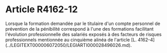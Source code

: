 # Article R4162-12

 

<div align="left">
  Lorsque la formation demandée par le titulaire d'un compte personnel de prévention de la pénibilité correspond à l'une des formations facilitant l'évolution professionnelle des salariés exposés à des facteurs de risques professionnels mentionnée au cinquième alinéa de l'article [L. 4162-4](../LEGITEXT000006072050/LEGIARTI000028496026.md).<br /> <br /> <br />